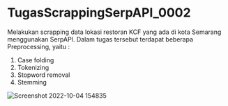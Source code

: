 # TugasScrappingSerpAPI_0002
Melakukan scrapping data lokasi restoran KCF yang ada di kota Semarang menggunakan SerpAPI. 
Dalam tugas tersebut terdapat beberapa Preprocessing, yaitu :
1. Case folding
2. Tokenizing
3. Stopword removal
4. Stemming


![Screenshot 2022-10-04 154835](https://user-images.githubusercontent.com/107184872/193776601-8fcdd907-db2d-4fe9-8791-efc8282d6803.jpg)

